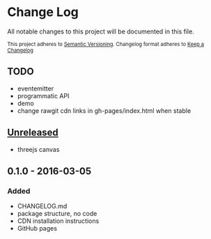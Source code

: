# Change Log

All notable changes to this project will be documented in this file.

<sub>This project adheres to [Semantic Versioning](http://semver.org/).
Changelog format adheres to [Keep a Changelog](http://keepachangelog.com/)</sub>

## TODO

- eventemitter
- programmatic API
- demo
- change rawgit cdn links in gh-pages/index.html when stable

## [Unreleased]
- threejs canvas

## **0.1.0** - 2016-03-05
### Added
- CHANGELOG.md
- package structure, no code
- CDN installation instructions
- GitHub pages

[Unreleased]: https://github.com/fibo/tris3d-canvas/compare/v.0.1.0...HEAD
[0.2.0]: https://github.com/fibo/tris3d-canvas/compare/v0.2.0...v0.1.0
